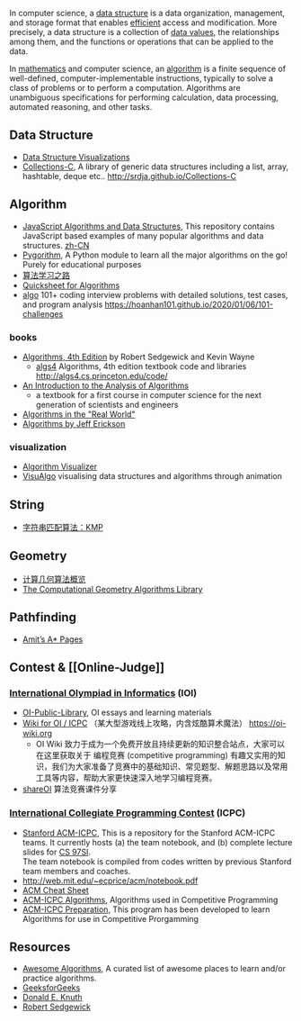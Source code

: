 In computer science, a [data structure](https://en.wikipedia.org/wiki/Data_structure) is a data organization, management, and storage format that enables [efficient](https://en.wikipedia.org/wiki/Algorithmic_efficiency) access and modification. More precisely, a data structure is a collection of [data values](https://en.wikipedia.org/wiki/Data), the relationships among them, and the functions or operations that can be applied to the data.

In [mathematics](https://en.wikipedia.org/wiki/Mathematics) and computer science, an [algorithm](https://en.wikipedia.org/wiki/Algorithm) is a finite sequence of well-defined, computer-implementable instructions, typically to solve a class of problems or to perform a computation. Algorithms are unambiguous specifications for performing calculation, data processing, automated reasoning, and other tasks.



## Data Structure
- [Data Structure Visualizations](https://www.cs.usfca.edu/~galles/visualization/Algorithms.html)
- [Collections-C](https://github.com/srdja/Collections-C), A library of generic data structures including a list, array, hashtable, deque etc.. http://srdja.github.io/Collections-C



## Algorithm
- [JavaScript Algorithms and Data Structures](https://github.com/trekhleb/javascript-algorithms), This repository contains JavaScript based examples of many popular algorithms and data structures. [zh-CN](https://github.com/trekhleb/javascript-algorithms/blob/master/README.zh-CN.md)
- [Pygorithm](https://github.com/OmkarPathak/pygorithm), A Python module to learn all the major algorithms on the go! Purely for educational purposes
- [算法学习之路](http://lucida.me/blog/on-learning-algorithms/)
- [Quicksheet for Algorithms](https://github.com/algorhythms/Algo-Quicksheet)
- [algo](https://github.com/hoanhan101/algo) 101+ coding interview problems with detailed solutions, test cases, and program analysis https://hoanhan101.github.io/2020/01/06/101-challenges

### books
- [Algorithms, 4th Edition](https://algs4.cs.princeton.edu/home/) by Robert Sedgewick and Kevin Wayne
  - [algs4](https://github.com/kevin-wayne/algs4/) Algorithms, 4th edition textbook code and libraries http://algs4.cs.princeton.edu/code/
- [An Introduction to the Analysis of Algorithms](https://aofa.cs.princeton.edu/home/)
  - a textbook for a first course in computer science for the next generation of scientists and engineers
- [Algorithms in the "Real World"](http://www.cs.cmu.edu/~guyb/realworld.html)
- [Algorithms by Jeff Erickson](http://jeffe.cs.illinois.edu/teaching/algorithms/)

### visualization
- [Algorithm Visualizer](https://github.com/algorithm-visualizer/algorithm-visualizer)
- [VisuAlgo](https://visualgo.net/en) visualising data structures and algorithms through animation



## String
- [字符串匹配算法：KMP](http://www.ruanyifeng.com/blog/2013/05/Knuth%E2%80%93Morris%E2%80%93Pratt_algorithm.html)



## Geometry
- [计算几何算法概览](http://dev.gameres.com/Program/Abstract/Geometry.htm)
- [The Computational Geometry Algorithms Library](https://www.cgal.org/)



## Pathfinding
- [Amit’s A* Pages](http://theory.stanford.edu/~amitp/GameProgramming/)



## Contest & [[Online-Judge]]

### [International Olympiad in Informatics](https://en.wikipedia.org/wiki/International_Olympiad_in_Informatics) (IOI)
- [OI-Public-Library](https://github.com/enkerewpo/OI-Public-Library), OI essays and learning materials
- [Wiki for OI / ICPC](https://github.com/OI-wiki/OI-wiki) （某大型游戏线上攻略，内含炫酷算术魔法） https://oi-wiki.org
  - OI Wiki 致力于成为一个免费开放且持续更新的知识整合站点，大家可以在这里获取关于 编程竞赛 (competitive programming) 有趣又实用的知识，我们为大家准备了竞赛中的基础知识、常见题型、解题思路以及常用工具等内容，帮助大家更快速深入地学习编程竞赛。
- [shareOI](https://github.com/hzwer/shareOI) 算法竞赛课件分享

### [International Collegiate Programming Contest](https://en.wikipedia.org/wiki/International_Collegiate_Programming_Contest) (ICPC)
- [Stanford ACM-ICPC](https://github.com/jaehyunp/stanfordacm), This is a repository for the Stanford ACM-ICPC teams. It currently hosts (a) the team notebook, and (b) complete lecture slides for [CS 97SI](http://stanford.edu/class/cs97si/).  
  The team notebook is compiled from codes written by previous Stanford team members and coaches.
- http://web.mit.edu/~ecprice/acm/notebook.pdf
- [ACM Cheat Sheet](https://github.com/soulmachine/acm-cheat-sheet)
- [ACM-ICPC Algorithms](https://github.com/matthewsamuel95/ACM-ICPC-Algorithms), Algorithms used in Competitive Programming
- [ACM-ICPC Preparation](https://github.com/BedirT/ACM-ICPC-Preparation), This program has been developed to learn Algorithms for use in Competitive Prorgamming



## Resources
- [Awesome Algorithms](https://github.com/tayllan/awesome-algorithms), A curated list of awesome places to learn and/or practice algorithms.
- [GeeksforGeeks](http://www.geeksforgeeks.org/)
- [Donald E. Knuth](https://www-cs-faculty.stanford.edu/~knuth/index.html)
- [Robert Sedgewick](https://www.cs.princeton.edu/~rs/)
